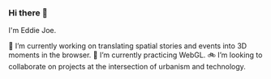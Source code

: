 ### Hi there 👋

I'm Eddie Joe. 

🚃 I’m currently working on translating spatial stories and events into 3D moments in the browser. 
🛵 I’m currently practicing WebGL. 
🚲 I’m looking to collaborate on projects at the intersection of urbanism and technology. 
